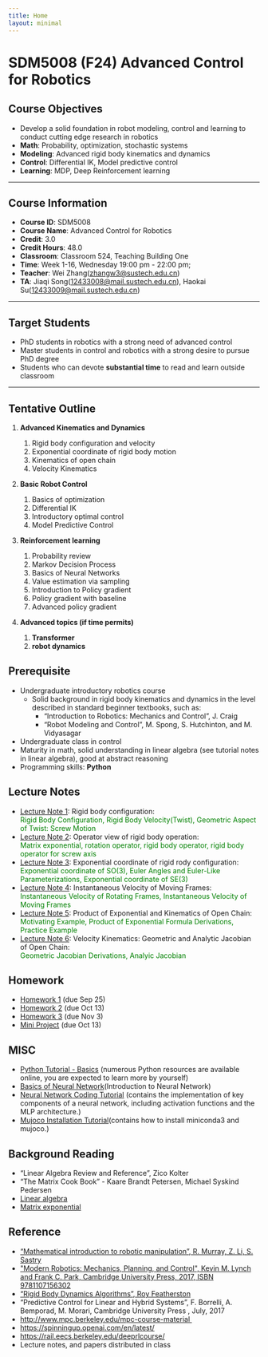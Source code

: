 ```yaml
---
title: Home
layout: minimal
---
```

<!-- website address
https://clearlab-sustech.github.io/ACR2024/
-->
# SDM5008 (F24) Advanced Control for Robotics

## Course Objectives

- Develop a solid foundation in robot modeling, control and learning to conduct cutting edge research in robotics
 - **Math**: Probability, optimization, stochastic systems
 - **Modeling**: Advanced rigid body kinematics and dynamics
 - **Control**: Differential IK, Model predictive control
 - **Learning**: MDP, Deep Reinforcement learning

----

## Course Information

- **Course ID**: SDM5008
- **Course Name**: Advanced Control for Robotics
- **Credit**: 3.0
- **Credit Hours**: 48.0
- **Classroom**: Classroom 524, Teaching Building One
- **Time**: Week 1-16, Wednesday 19:00 pm - 22:00 pm;
- **Teacher**: Wei Zhang(zhangw3@sustech.edu.cn)
- **TA**: Jiaqi Song(12433008@mail.sustech.edu.cn), Haokai Su(12433009@mail.sustech.edu.cn)

----

## Target Students  

- PhD students in robotics with a strong need of advanced control
- Master students in control and robotics with a strong desire to pursue PhD degree
- Students who can devote **substantial time** to read and learn outside classroom

----

## Tentative Outline

1. **Advanced Kinematics and Dynamics**
   1. Rigid body configuration and velocity
   2. Exponential coordinate of rigid body motion
   3. Kinematics of open chain
   4. Velocity Kinematics

2. **Basic Robot Control**
   1. Basics of optimization
   2. Differential IK
   3. Introductory optimal control
   4. Model Predictive Control

3. **Reinforcement learning**
   1. Probability review
   2. Markov Decision Process
   3. Basics of Neural Networks
   4. Value estimation via sampling
   5. Introduction to Policy gradient
   6. Policy gradient with baseline
   7. Advanced policy gradient

4. **Advanced topics (if time permits)**
   1. **Transformer**
   2. **robot dynamics**

## Prerequisite

- Undergraduate introductory robotics course
  - Solid background in rigid body kinematics and dynamics in the level described in standard beginner textbooks, such as:
    - “Introduction to Robotics: Mechanics and Control”, J. Craig
    - “Robot Modeling and Control”, M. Spong, S. Hutchinton, and M. Vidyasagar
- Undergraduate class in control
- Maturity in math, solid understanding in linear algebra (see tutorial notes in linear algebra), good at abstract reasoning
- Programming skills: **Python**

## Lecture Notes

- [Lecture Note 1](./LectureNotes/LN1_RigidBodyMotion.pdf): Rigid body configuration: \
  <span style="color: green;">Rigid Body Configuration, Rigid Body Velocity(Twist), Geometric Aspect of Twist: Screw Motion</span>
- [Lecture Note 2](./LectureNotes/LN2_RigidBodyOperation.pdf): Operator view of rigid body operation: \
   <span style="color: green;"> Matrix exponential, rotation operator, rigid body operator, rigid body operator for screw axis </span>
- [Lecture Note 3](./LectureNotes/LN3_ExpCoordinate.pdf): Exponential coordinate of rigid rody
configuration: \
   <span style="color: green;"> Exponential coordinate of SO(3), Euler Angles and Euler-Like Parameterizations, Exponential coordinate of SE(3) </span>
- [Lecture Note 4](./LectureNotes/LN4_InstantaneousVelocityofMovingFrames.pdf): Instantaneous Velocity of Moving Frames: \
   <span style="color: green;"> Instantaneous Velocity of Rotating Frames, Instantaneous Velocity of Moving Frames </span>
- [Lecture Note 5](./LectureNotes/LN5_kinematics.pdf): Product of Exponential and
Kinematics of Open Chain: \
   <span style="color: green;"> Motivating Example, Product of Exponential Formula Derivations, Practice Example </span>
- [Lecture Note 6](./LectureNotes/LN5_kinematics.pdf): Velocity Kinematics: Geometric and Analytic Jacobian of Open Chain: \
   <span style="color: green;"> Geometric Jacobian Derivations, Analyic Jacobian </span>

## Homework

- [Homework 1](./homework/hw1_F24.pdf) (due Sep 25)
- [Homework 2](./homework/hw2_F24.pdf) (due Oct 13)
- [Homework 3](./homework/hw3_F24.pdf) (due Nov 3)
- [Mini Project](./homework/miniProject.pdf) (due Oct 13)

## MISC

- [Python Tutorial - Basics](./misc/ACR24_PythonTutorial.ipynb) (numerous Python resources are available online, you are expected to learn more by yourself)
- [Basics of Neural Network](./misc/LN0_IntroToNeuralNetwork.pdf)(Introduction to Neural Network)
- [Neural Network Coding Tutorial](./misc/Introduction_to_neural_network.ipynb) (contains the implementation of key components of a neural network, including activation functions and the MLP architecture.)
- [Mujoco Installation Tutorial](./misc/mujoco_tutorial.pdf)(contains how to install miniconda3 and mujoco.)

## Background Reading

- “Linear Algebra Review and Reference”, Zico Kolter
- “The Matrix Cook Book” - Kaare Brandt Petersen, Michael Syskind Pedersen
- [Linear algebra](https://www.bilibili.com/video/BV1eA411F7RX/)
- [Matrix exponential](https://www.bilibili.com/video/BV1Ab411d7vi/)

## Reference

- [“Mathematical introduction to robotic manipulation”, R. Murray, Z. Li, S. Sastry](./misc/MathRobotics94.pdf)
- ["Modern Robotics: Mechanics, Planning, and Control", Kevin M. Lynch and Frank C. Park, Cambridge University Press, 2017, ISBN 9781107156302](./misc/ModernRobotics.pdf)
- [“Rigid Body Dynamics Algorithms”, Roy Featherston](https://www.springer.com/gp/book/9780387743141)
- “Predictive Control for Linear and Hybrid Systems”, F. Borrelli, A. Bemporad, M. Morari, Cambridge University Press , July, 2017
- http://www.mpc.berkeley.edu/mpc-course-material 
- https://spinningup.openai.com/en/latest/
- https://rail.eecs.berkeley.edu/deeprlcourse/
- Lecture notes, and papers distributed in class
